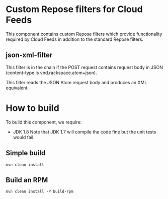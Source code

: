 # Custom Repose filters for Cloud Feeds
This component contains custom Repose filters which provide functionality 
required by Cloud Feeds in addition to the standard Repose filters.

## json-xml-filter
This filter is in the chain if the POST request contains request body in JSON
(content-type is vnd.rackspace.atom+json). 

This filter reads the JSON Atom request body and produces an XML equivalent.

# How to build
To build this component, we require:
* JDK 1.8
Note that JDK 1.7 will compile the code fine but the unit tests would fail.

## Simple build
```mvn clean install```

## Build an RPM
```mvn clean install -P build-rpm```

